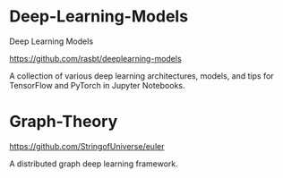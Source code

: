 # Deep-Learning-Models

Deep Learning Models

https://github.com/rasbt/deeplearning-models

A collection of various deep learning architectures, models, and tips for TensorFlow and PyTorch in Jupyter Notebooks.


# Graph-Theory

https://github.com/StringofUniverse/euler

A distributed graph deep learning framework.
